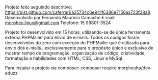 Projeto feito seguindo descritivo: https://gist.github.com/caferrari/a25734c6e941f6386e7156aa723f28a8
Desenvolvido por Fernando Mauricio Camacho
E-mail: morpheu.linux@gmail.com
Telefone: 15 99801-3524

Projeto foi desenvolvido em 15 horas, utilizando-se de única ferramenta externa PHPMailer para envio de e-mails.
Todos os códigos foram desenvolvidos do zero com exceção do PHPMailer que é utilizado para envio dos e-mails., exclusivamente para o propósito único e exclusivo de mostrar 
tempo de programação, organização de código, criatividade, formatação e habilidades com HTML, CSS, Linux e MySql.


Para instalar o projeto via composer: composer require morpheuhp/dev-eduzz
